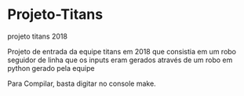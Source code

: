 # Projeto-Titans
projeto titans 2018

Projeto de entrada da equipe titans em 2018 que consistia em um robo seguidor de linha que os inputs eram
gerados através de um robo em python gerado pela equipe

Para Compilar, basta digitar no console make.
